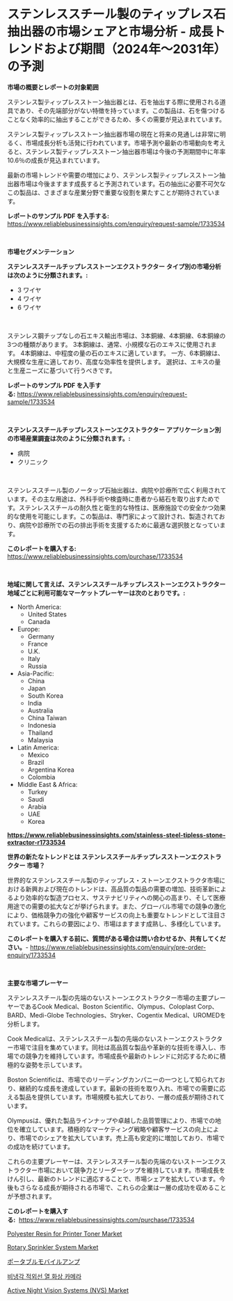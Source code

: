 <p><h1>ステンレススチール製のティップレス石抽出器の市場シェアと市場分析 - 成長トレンドおよび期間（2024年〜2031年）の予測</h1></p><p><strong>市場の概要とレポートの対象範囲</strong></p>
<p><p>ステンレス製ティップレスストーン抽出器とは、石を抽出する際に使用される道具であり、その先端部分がない特徴を持っています。この製品は、石を傷つけることなく効率的に抽出することができるため、多くの需要が見込まれています。</p><p>ステンレス製ティップレスストーン抽出器市場の現在と将来の見通しは非常に明るく、市場成長分析も活発に行われています。市場予測や最新の市場動向を考えると、ステンレス製ティップレスストーン抽出器市場は今後の予測期間中に年率10.6％の成長が見込まれています。</p><p>最新の市場トレンドや需要の増加により、ステンレス製ティップレスストーン抽出器市場は今後ますます成長すると予測されています。石の抽出に必要不可欠なこの製品は、さまざまな産業分野で重要な役割を果たすことが期待されています。</p></p>
<p><strong>レポートのサンプル PDF を入手する:</strong> <a href="https://www.reliablebusinessinsights.com/enquiry/request-sample/1733534">https://www.reliablebusinessinsights.com/enquiry/request-sample/1733534</a></p>
<p>&nbsp;</p>
<p><strong>市場セグメンテーション</strong></p>
<p><strong>ステンレススチールチップレスストーンエクストラクター タイプ別の市場分析は次のように分類されます。:</strong></p>
<p><ul><li>3 ワイヤ</li><li>4 ワイヤ</li><li>6 ワイヤ</li></ul></p>
<p>&nbsp;</p>
<p><p>ステンレス鋼チップなしの石エキス輸出市場は、3本銅線、4本銅線、6本銅線の3つの種類があります。 3本銅線は、通常、小規模な石のエキスに使用されます。 4本銅線は、中程度の量の石のエキスに適しています。 一方、6本銅線は、大規模な生産に適しており、高度な効率性を提供します。 選択は、エキスの量と生産ニーズに基づいて行うべきです。</p></p>
<p><strong>レポートのサンプル PDF を入手する:</strong>&nbsp;<a href="https://www.reliablebusinessinsights.com/enquiry/request-sample/1733534">https://www.reliablebusinessinsights.com/enquiry/request-sample/1733534</a></p>
<p>&nbsp;</p>
<p><strong> ステンレススチールチップレスストーンエクストラクター アプリケーション別の市場産業調査は次のように分類されます。:</strong></p>
<p><ul><li>病院</li><li>クリニック</li></ul></p>
<p>&nbsp;</p>
<p><p>ステンレススチール製のノータップ石抽出器は、病院や診療所で広く利用されています。その主な用途は、外科手術や検査時に患者から結石を取り出すためです。ステンレススチールの耐久性と衛生的な特性は、医療施設での安全かつ効果的な使用を可能にします。この製品は、専門家によって設計され、製造されており、病院や診療所での石の排出手術を支援するために最適な選択肢となっています。</p></p>
<p><strong>このレポートを購入する:</strong>&nbsp; <a href="https://www.reliablebusinessinsights.com/purchase/1733534">https://www.reliablebusinessinsights.com/purchase/1733534</a></p>
<p>&nbsp;</p>
<p><strong>地域に関して言えば、ステンレススチールチップレスストーンエクストラクター 地域ごとに利用可能なマーケットプレーヤーは次のとおりです。:</strong></p>
<p><ul>
    <li>
        North America:
        <ul>
            <li>United States</li>
            <li>Canada</li>
        </ul>
    </li>
    <li>
        Europe:
        <ul>
            <li>Germany</li>
            <li>France</li>
            <li>U.K.</li>
            <li>Italy</li>
            <li>Russia</li>
        </ul>
    </li>
    <li>
        Asia-Pacific:
        <ul>
            <li>China</li>
            <li>Japan</li>
            <li>South Korea</li>
            <li>India</li>
            <li>Australia</li>
            <li>China Taiwan</li>
            <li>Indonesia</li>
            <li>Thailand</li>
            <li>Malaysia</li>
        </ul>
    </li>
    <li>
        Latin America:
        <ul>
            <li>Mexico</li>
            <li>Brazil</li>
            <li>Argentina Korea</li>
            <li>Colombia</li>
        </ul>
    </li>
    <li>
        Middle East & Africa:
        <ul>
            <li>Turkey</li>
            <li>Saudi</li>
            <li>Arabia</li>
            <li>UAE</li>
            <li>Korea</li>
        </ul>
    </li>
    </ul></p>
<p><strong><a href="https://www.reliablebusinessinsights.com/stainless-steel-tipless-stone-extractor-r1733534">https://www.reliablebusinessinsights.com/stainless-steel-tipless-stone-extractor-r1733534</a></strong>&nbsp;</p>
<p><strong>世界の新たなトレンドとは ステンレススチールチップレスストーンエクストラクター 市場？</strong></p>
<p><p>世界的なステンレススチール製のティップレス・ストーンエクストラクタ市場における新興および現在のトレンドは、高品質の製品の需要の増加、技術革新によるより効率的な製造プロセス、サステナビリティへの関心の高まり、そして医療用途での需要の拡大などが挙げられます。また、グローバル市場での競争の激化により、価格競争力の強化や顧客サービスの向上も重要なトレンドとして注目されています。これらの要因により、市場はますます成熟し、多様化しています。</p></p>
<p><strong>このレポートを購入する前に、質問がある場合は問い合わせるか、共有してください。</strong>- <a href="https://www.reliablebusinessinsights.com/enquiry/pre-order-enquiry/1733534">https://www.reliablebusinessinsights.com/enquiry/pre-order-enquiry/1733534</a></p>
<p>&nbsp;</p>
<p><strong>主要な市場プレーヤー</strong></p>
<p><p>ステンレススチール製の先端のないストーンエクストラクター市場の主要プレーヤーであるCook Medical、Boston Scientific、Olympus、Coloplast Corp、BARD、Medi-Globe Technologies、Stryker、Cogentix Medical、UROMEDを分析します。</p><p>Cook Medicalは、ステンレススチール製の先端のないストーンエクストラクター市場で注目を集めています。同社は高品質な製品や革新的な技術を導入し、市場での競争力を維持しています。市場成長や最新のトレンドに対応するために積極的な姿勢を示しています。</p><p>Boston Scientificは、市場でのリーディングカンパニーの一つとして知られており、継続的な成長を達成しています。最新の技術を取り入れ、市場での需要に応える製品を提供しています。市場規模も拡大しており、一層の成長が期待されています。</p><p>Olympusは、優れた製品ラインナップや卓越した品質管理により、市場での地位を確立しています。積極的なマーケティング戦略や顧客サービスの向上により、市場でのシェアを拡大しています。売上高も安定的に増加しており、市場での成功を続けています。</p><p>これらの主要プレーヤーは、ステンレススチール製の先端のないストーンエクストラクター市場において競争力とリーダーシップを維持しています。市場成長をけん引し、最新のトレンドに適応することで、市場シェアを拡大しています。今後もさらなる成長が期待される市場で、これらの企業は一層の成功を収めることが予想されます。</p></p>
<p><strong>このレポートを購入する:</strong>&nbsp;&nbsp;<a href="https://www.reliablebusinessinsights.com/purchase/1733534">https://www.reliablebusinessinsights.com/purchase/1733534</a></p>
<p><p><a href="https://github.com/Sinjinluong3e0awx2m195k76/Market-Research-Report-List-2/blob/main/polyester-resin-for-printer-toner-market.md">Polyester Resin for Printer Toner Market</a></p><p><a href="https://www.linkedin.com/pulse/rotary-sprinkler-system-market-size-2024-2031-global-industrial-gddqf">Rotary Sprinkler System Market</a></p><p><a href="https://github.com/JanickJohns/Market-Research-Report-List-1/blob/main/2051198123613.md">ポータブルモバイルアンプ</a></p><p><a href="https://github.com/vsn7qpua81q/Market-Research-Report-List-2/blob/main/4068952122485.md">비냉각 적외선 열 화상 카메라</a></p><p><a href="https://github.com/cecuraprangm/Market-Research-Report-List-3/blob/main/active-night-vision-systems-nvs-market.md">Active Night Vision Systems (NVS) Market</a></p></p>